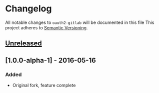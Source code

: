 # Changelog
All notable changes to `oauth2-gitlab` will be documented in this file
This project adheres to [Semantic Versioning](http://semver.org/).

## [Unreleased]

## [1.0.0-alpha-1] - 2016-05-16
### Added
 - Original fork, feature complete

[Unreleased]: https://github.com/omines/oauth2-gitlab/compare/1.0.0-alpha.1...master
